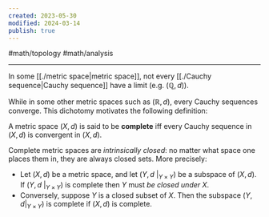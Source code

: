 ```yaml
---
created: 2023-05-30
modified: 2024-03-14
publish: true
---
```


#math/topology #math/analysis 

---
In some [[./metric space|metric space]], not every [[./Cauchy sequence|Cauchy sequence]] have a limit (e.g. $(\mathbb{Q}, d)$).

While in some other metric spaces such as $(\mathbb{R}, d)$, every Cauchy sequences converge. This dichotomy motivates the following definition:

A metric space $(X, d)$ is said to be **complete** iff every Cauchy sequence in $(X, d)$ is convergent in $(X, d)$.

Complete metric spaces are *intrinsically closed*: no matter what space one places them in, they are always closed sets.
More precisely:
- Let $(X, d)$ be a metric space, and let $(Y, d\ |_{Y \times Y})$ be a subspace of $(X, d)$. If $(Y, d \ |_{Y \times Y})$ is complete then $Y$ must *be closed under* $X$.
- Conversely, suppose $Y$ is a closed subset of $X$. Then the subspace $(Y, d|_{Y \times Y})$ is complete if $(X, d)$ is complete.
